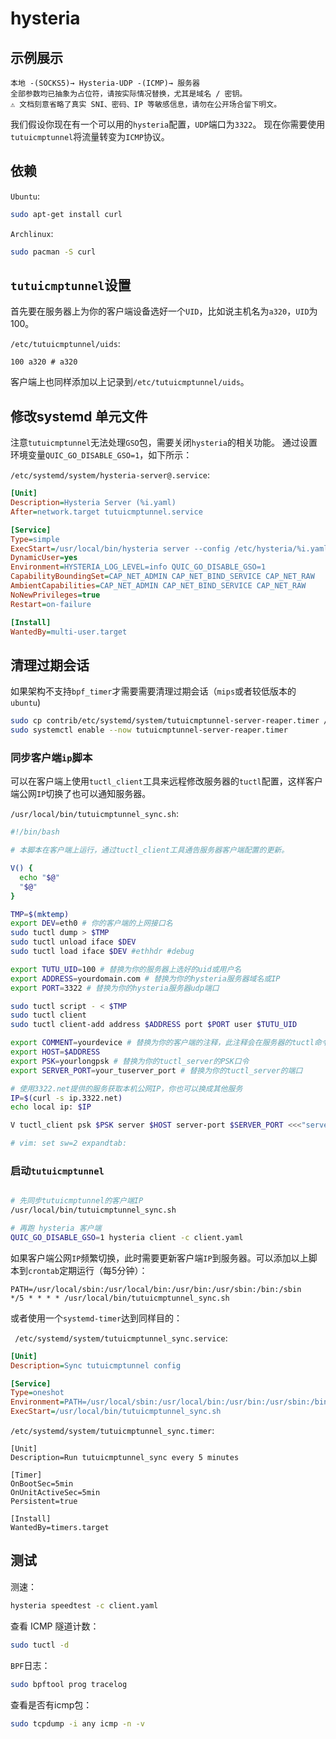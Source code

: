 # hysteria

## 示例展示

```
本地 ‑(SOCKS5)→ Hysteria-UDP ‑(ICMP)→ 服务器
全部参数均已抽象为占位符，请按实际情况替换，尤其是域名 / 密钥。
⚠️ 文档刻意省略了真实 SNI、密码、IP 等敏感信息，请勿在公开场合留下明文。
```

我们假设你现在有一个可以用的`hysteria`配置，`UDP`端口为`3322`。
现在你需要使用`tutuicmptunnel`将流量转变为`ICMP`协议。

## 依赖

`Ubuntu`:

```bash
sudo apt-get install curl
```

`Archlinux`:

```bash
sudo pacman -S curl
```

## `tutuicmptunnel`设置

首先要在服务器上为你的客户端设备选好一个`UID`，比如说主机名为`a320`，`UID`为100。

`/etc/tutuicmptunnel/uids`:

```
100 a320 # a320
```

客户端上也同样添加以上记录到`/etc/tutuicmptunnel/uids`。

## 修改systemd 单元文件

注意`tutuicmptunnel`无法处理`GSO`包，需要关闭`hysteria`的相关功能。
通过设置环境变量`QUIC_GO_DISABLE_GSO=1`，如下所示：

 `/etc/systemd/system/hysteria-server@.service`:

```ini
[Unit]
Description=Hysteria Server (%i.yaml)
After=network.target tutuicmptunnel.service

[Service]
Type=simple
ExecStart=/usr/local/bin/hysteria server --config /etc/hysteria/%i.yaml
DynamicUser=yes
Environment=HYSTERIA_LOG_LEVEL=info QUIC_GO_DISABLE_GSO=1
CapabilityBoundingSet=CAP_NET_ADMIN CAP_NET_BIND_SERVICE CAP_NET_RAW
AmbientCapabilities=CAP_NET_ADMIN CAP_NET_BIND_SERVICE CAP_NET_RAW
NoNewPrivileges=true
Restart=on-failure

[Install]
WantedBy=multi-user.target
```

## 清理过期会话

如果架构不支持`bpf_timer`才需要需要清理过期会话（`mips`或者较低版本的`ubuntu`)

```bash
sudo cp contrib/etc/systemd/system/tutuicmptunnel-server-reaper.timer /etc/systemd/system/
sudo systemctl enable --now tutuicmptunnel-server-reaper.timer
```

### 同步客户端`ip`脚本

可以在客户端上使用`tuctl_client`工具来远程修改服务器的`tuctl`配置，这样客户端公网`IP`切换了也可以通知服务器。

`/usr/local/bin/tutuicmptunnel_sync.sh`:

```bash
#!/bin/bash

# 本脚本在客户端上运行，通过tuctl_client工具通告服务器客户端配置的更新。

V() {
  echo "$@"
  "$@"
}

TMP=$(mktemp)
export DEV=eth0 # 你的客户端的上网接口名
sudo tuctl dump > $TMP
sudo tuctl unload iface $DEV
sudo tuctl load iface $DEV #ethhdr #debug

export TUTU_UID=100 # 替换为你的服务器上选好的uid或用户名
export ADDRESS=yourdomain.com # 替换为你的hysteria服务器域名或IP
export PORT=3322 # 替换为你的hysteria服务器udp端口

sudo tuctl script - < $TMP
sudo tuctl client
sudo tuctl client-add address $ADDRESS port $PORT user $TUTU_UID

export COMMENT=yourdevice # 替换为你的客户端的注释，此注释会在服务器的tuctl命令上显示
export HOST=$ADDRESS
export PSK=yourlongpsk # 替换为你的tuctl_server的PSK口令
export SERVER_PORT=your_tuserver_port # 替换为你的tuctl_server的端口

# 使用3322.net提供的服务获取本机公网IP，你也可以换成其他服务
IP=$(curl -s ip.3322.net)
echo local ip: $IP

V tuctl_client psk $PSK server $HOST server-port $SERVER_PORT <<<"server-add uid $TUTU_UID address $IP port $PORT comment $COMMENT"

# vim: set sw=2 expandtab:
```

### 启动`tutuicmptunnel`

```bash

# 先同步tutuicmptunnel的客户端IP
/usr/local/bin/tutuicmptunnel_sync.sh

# 再跑 hysteria 客户端
QUIC_GO_DISABLE_GSO=1 hysteria client -c client.yaml
```

如果客户端公网`IP`频繁切换，此时需要更新客户端`IP`到服务器。可以添加以上脚本到`crontab`定期运行（每5分钟）：

```
PATH=/usr/local/sbin:/usr/local/bin:/usr/bin:/usr/sbin:/bin:/sbin
*/5 * * * * /usr/local/bin/tutuicmptunnel_sync.sh
```

或者使用一个`systemd-timer`达到同样目的：

` /etc/systemd/system/tutuicmptunnel_sync.service`:

```ini
[Unit]
Description=Sync tutuicmptunnel config

[Service]
Type=oneshot
Environment=PATH=/usr/local/sbin:/usr/local/bin:/usr/bin:/usr/sbin:/bin:/sbin
ExecStart=/usr/local/bin/tutuicmptunnel_sync.sh
```

`/etc/systemd/system/tutuicmptunnel_sync.timer`:

```
[Unit]
Description=Run tutuicmptunnel_sync every 5 minutes

[Timer]
OnBootSec=5min
OnUnitActiveSec=5min
Persistent=true

[Install]
WantedBy=timers.target
```

## 测试

测速：

```bash
hysteria speedtest -c client.yaml 
```

查看 ICMP 隧道计数：

```bash
sudo tuctl -d
```

`BPF`日志：

```bash
sudo bpftool prog tracelog
```

查看是否有icmp包：

```bash
sudo tcpdump -i any icmp -n -v
```
